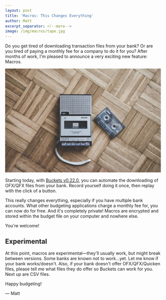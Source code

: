 ```yaml
---
layout: post
title: 'Macros: This Changes Everything'
author: Matt
excerpt_separator: <!--more-->
image: /img/macros/tape.jpg
---
```


Do you get tired of downloading transaction files from your bank?  Or are you tired of paying a monthly fee for a company to do it for you?  After months of work, I'm pleased to announce a very exciting new feature: Macros.

![Casette tape - Photo by Simone Acquaroli on Unsplash](/img/macros/tape.jpg)

<!--more-->

Starting today, with [Buckets v0.22.0](https://github.com/buckets/application/releases/latest), you can automate the downloading of OFX/QFX files from your bank.  Record yourself doing it once, then replay with the click of a button.

This really changes everything, especially if you have multiple bank accounts.  What other budgeting applications charge a monthly fee for, you can now do for free.  And it's completely private!  Macros are encrypted and stored within the budget file on your computer and nowhere else.

You're welcome!

## Experimental 

At this point, macros are experimental&mdash;they'll usually work, but might break between versions.  Some banks are known not to work...yet.  Let me know if your bank works/doesn't.  Also, if your bank doesn't offer OFX/QFX/Quicken files, please tell me what files they do offer so Buckets can work for you.  Next up are CSV files.

Happy budgeting!

&mdash; Matt
